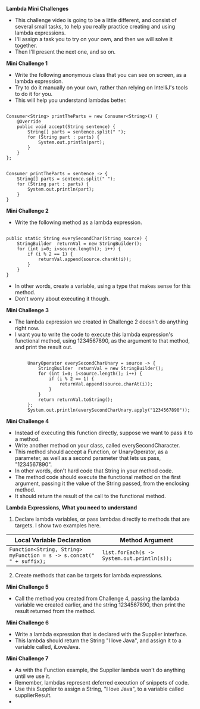 **Lambda Mini Challenges**
- This challenge video is going to be a little different, and consist of several small tasks, to help you really practice creating and using lambda expressions.
- I'll assign a task you to try on your own, and then we will solve it together.
- Then I'll present the next one, and so on.

**Mini Challenge 1**
- Write the following anonymous class that you can see on screen, as a lambda expression. 
- Try to do it manually on your own, rather than relying on IntelliJ's tools to do it for you.
- This will help you understand lambdas better.

<pre><code class="language-java">
Consumer&lt;String&gt; printTheParts = new Consumer&lt;String&gt;() {
    @Override
    public void accept(String sentence) {
        String[] parts = sentence.split(" ");
        for (String part : parts) {
            System.out.println(part);
        }
    }
}; </code></pre>

<pre><code class="language-java">
Consumer printTheParts = sentence -> {
    String[] parts = sentence.split(" ");
    for (String part : parts) {
        System.out.println(part);
    }
}
</code></pre>


**Mini Challenge 2**
- Write the following method as a lambda expression. 
<pre><code class="language-java">
public static String everySecondChar(String source) {
    StringBuilder  returnVal = new StringBuilder();
    for (int i=0; i&lt;source.length(); i++) {
        if (i % 2 == 1) {
            returnVal.append(source.charAt(i));
        }
    }
}
</code></pre>

- In other words, create a variable, using a type that makes sense for this method. 
- Don't worry about executing it though.

**Mini Challenge 3**
- The lambda expression we created in Challenge 2 doesn't do anything right now. 
- I want you to write the code to execute this lambda expression's functional method, using 1234567890, as the argument to that method, and print the result out. 
<pre><code class="langugage-java">
        UnaryOperator<String> everySecondCharUnary = source -> {
            StringBuilder  returnVal = new StringBuilder();
            for (int i=0; i&lt;source.length(); i++) {
                if (i % 2 == 1) {
                    returnVal.append(source.charAt(i));
                }
            }
            return returnVal.toString();
        };
        System.out.println(everySecondCharUnary.apply("1234567890"));
</code></pre>

**Mini Challenge 4**
- Instead of executing this function directly, suppose we want to pass it to a method. 
- Write another method on your class, called everySecondCharacter. 
- This method should accept a Function, or UnaryOperator, as a parameter, as well as a second parameter that lets us pass, "1234567890".
- In other words, don't hard code that String in your method code. 
- The method code should execute the functional method on the first argument, passing it the value of the String passed, from the enclosing method. 
- It should return the result of the call to the functional method.

**Lambda Expressions, What you need to understand**
1. Declare lambda variables, or pass lambdas directly to methods that are targets. 
I show two examples here. 

| Local Variable Declaration                                                      | Method Argument                                        |
|---------------------------------------------------------------------------------|--------------------------------------------------------|
| <code>Function<String, String> myFunction = s -> s.concat(" " + suffix);</code> | <code>list.forEach(s -> System.out.println(s));</code> |

2. Create methods that can be targets for lambda expressions. 


**Mini Challenge 5**
- Call the method you created from Challenge 4, passing the lambda variable we created earlier, and the string 1234567890, then print the result returned from the method. 

**Mini Challenge 6**
- Write a lambda expression that is declared with the Supplier interface. 
- This lambda should return the String "I love Java", and assign it to a variable called, iLoveJava.

**Mini Challenge 7**
- As with the Function example, the Supplier lambda won't do anything until we use it. 
- Remember, lambdas represent deferred execution of snippets of code. 
- Use this Supplier to assign a String, "I love Java", to a variable called supplierResult. 
- 